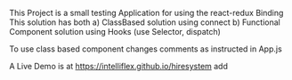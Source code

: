 This Project is a small testing Application for using the react-redux Binding
This solution has both
a) ClassBased solution using connect
b) Functional Component solution using Hooks (use Selector, dispatch)

To use class based component changes comments as instructed in App.js

A Live Demo is at https://intelliflex.github.io/hiresystem
add